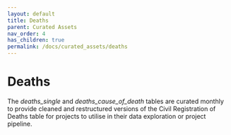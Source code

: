 ```yaml
---
layout: default
title: Deaths
parent: Curated Assets
nav_order: 4
has_children: true
permalink: /docs/curated_assets/deaths
---
```


# Deaths

The *deaths_single* and *deaths_cause_of_death* tables are curated monthly to provide cleaned and restructured versions of the Civil Registration of Deaths table for projects to utilise in their data exploration or project pipeline. 
